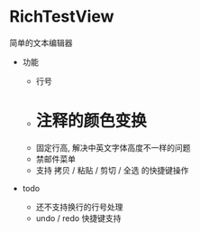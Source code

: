 # RichTestView

简单的文本编辑器

* 功能
    - 行号
    - # 注释的颜色变换
    - 固定行高, 解决中英文字体高度不一样的问题
    - 禁邮件菜单
    - 支持 拷贝 / 粘贴 / 剪切 / 全选 的快捷键操作

* todo
    - 还不支持换行的行号处理
    - undo / redo 快捷键支持
